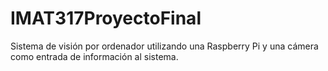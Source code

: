 # IMAT317ProyectoFinal
Sistema de visión por ordenador utilizando una Raspberry Pi y una cámera como entrada de información al sistema. 
